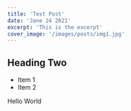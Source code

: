 ```yaml
---
title: 'Test Post'
date: 'Jane 24 2021'
excerpt: 'This is the excerpt'
cover_image: '/images/posts/img1.jpg'
---
```


## Heading Two

- Item 1
- Item 2

Hello World
